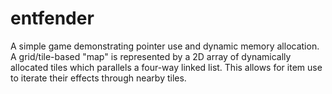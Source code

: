 # entfender

A simple game demonstrating pointer use and dynamic memory allocation. A grid/tile-based "map" is represented by a 2D array of dynamically allocated tiles which parallels a four-way linked list. This allows for item use to iterate their effects through nearby tiles.
